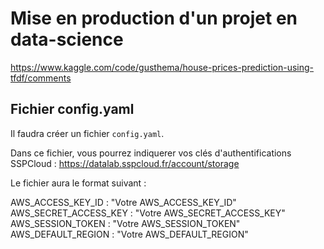 # Mise en production d'un projet en data-science

https://www.kaggle.com/code/gusthema/house-prices-prediction-using-tfdf/comments

## Fichier config.yaml

Il faudra créer un fichier `config.yaml`.

Dans ce fichier, vous pourrez indiquerer vos clés d'authentifications SSPCloud : https://datalab.sspcloud.fr/account/storage

Le fichier aura le format suivant :

AWS_ACCESS_KEY_ID : "Votre AWS_ACCESS_KEY_ID"
AWS_SECRET_ACCESS_KEY : "Votre AWS_SECRET_ACCESS_KEY"
AWS_SESSION_TOKEN : "Votre AWS_SESSION_TOKEN"
AWS_DEFAULT_REGION : "Votre AWS_DEFAULT_REGION"
